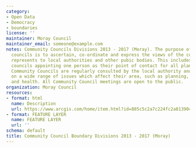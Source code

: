 ```yaml
---
category:
- Open Data
- Democracy
- boundaries
license: ''
maintainer: Moray Council
maintainer_email: someone@example.com
notes: Community Councils Divisions 2013 - 2017 (Moray). The purpose of community
  councils is to ascertain, co-ordinate and express the views of the community it
  represents to local authorities and other pubic bodies. This includes community
  councils appointing one person as their point of contact for all planning matters.
  Community Councils are regularly consulted by the local authority and public bodies
  on a wide range of issues which affect their area, such as planning, environment
  and health. All Community Council meetings are open to the public.
organization: Moray Council
resources:
- format: html
  name: Description
  url: https://www.arcgis.com/home/item.html?id=885c5c2a7c224fc2a8139041dd9c8911
- format: FEATURE LAYER
  name: FEATURE LAYER
  url: ''
schema: default
title: Community Council Boundary Divisions 2013 - 2017 (Moray)
---
```

